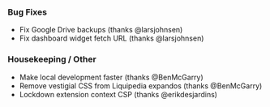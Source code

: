 ### Bug Fixes

- Fix Google Drive backups (thanks @larsjohnsen)
- Fix dashboard widget fetch URL (thanks @larsjohnsen)

### Housekeeping / Other

- Make local development faster (thanks @BenMcGarry)
- Remove vestigial CSS from Liquipedia expandos (thanks @BenMcGarry)
- Lockdown extension context CSP (thanks @erikdesjardins)
